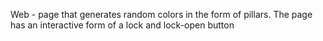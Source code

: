 Web - page that generates random colors in the form of pillars. The page has an interactive form of a lock and lock-open button
